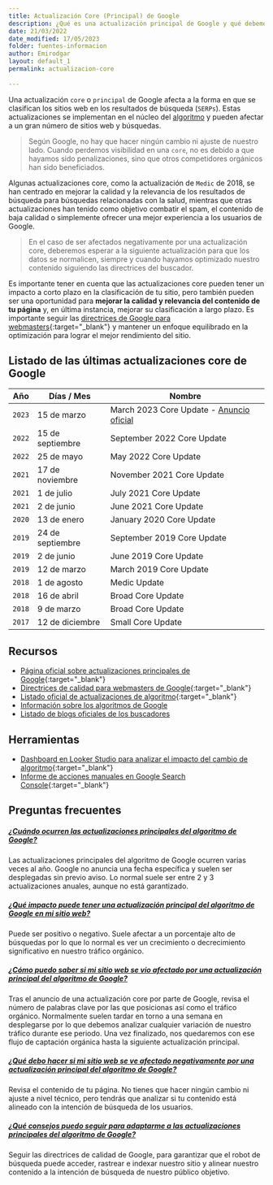```yaml
---
title: Actualización Core (Principal) de Google
description: ¿Qué es una actualización principal de Google y qué debemos hacer para que no nos perjudique?
date: 21/03/2022
date_modified: 17/05/2023
folder: fuentes-informacion
author: Emirodgar
layout: default_1
permalink: actualizacion-core
  
---
```


Una actualización `core` o `principal` de Google afecta a la forma en que se clasifican los sitios web en los resultados de búsqueda (`SERPs`). Estas actualizaciones se implementan en el núcleo del [algoritmo](https://chuletaseo.com/algoritmos-google) y pueden afectar a un gran número de sitios web y búsquedas. 

> Según Google, no hay que hacer ningún cambio ni ajuste de nuestro lado. Cuando perdemos visibilidad en una `core`, no es debido a que hayamos sido penalizaciones, sino que otros competidores orgánicos han sido beneficiados. 

Algunas actualizaciones core, como la actualización de `Medic` de 2018, se han centrado en mejorar la calidad y la relevancia de los resultados de búsqueda para búsquedas relacionadas con la salud, mientras que otras actualizaciones han tenido como objetivo combatir el spam, el contenido de baja calidad o simplemente ofrecer una mejor experiencia a los usuarios de Google.

> En el caso de ser afectados negativamente por una actualización core, deberemos esperar a la siguiente actualización para que los datos se normalicen, siempre y cuando hayamos optimizado nuestro contenido siguiendo las directrices del buscador.  

Es importante tener en cuenta que las actualizaciones core pueden tener un impacto a corto plazo en la clasificación de tu sitio, pero también pueden ser una oportunidad para **mejorar la calidad y relevancia del contenido de tu página** y, en última instancia, mejorar su clasificación a largo plazo. Es importante seguir las [directrices de Google para webmasters](https://developers.google.com/search/docs/essentials?hl=es){:target="_blank"} y mantener un enfoque equilibrado en la optimización para lograr el mejor rendimiento del sitio.

## Listado de las últimas actualizaciones core de Google


<table class="table table-bordered">
  <thead>
    <tr>
      <th>Año</th>
      <th>Días / Mes</th>
      <th>Nombre</th>
    </tr>
  </thead>
  <tbody>
    <tr>
      <td><code>2023</code></td>
      <td>15 de marzo</td>
      <td>March 2023 Core Update - <a target="_blank" href="https://twitter.com/googlesearchc/status/1636012534426640384">Anuncio oficial</a></td>
    </tr>
     <tr>
      <td><code>2022</code></td>
      <td>15 de septiembre</td>
      <td>September 2022 Core Update </td>
    </tr>
     <tr>
      <td><code>2022</code></td>
      <td>25 de mayo</td>
      <td>May 2022 Core Update </td>
    </tr>
    <tr>
      <td><code>2021</code></td>
      <td>17 de noviembre</td>
      <td>November 2021 Core Update </td>
    </tr>
    <tr>
      <td><code>2021</code></td>
      <td>1 de julio</td>
      <td>July 2021 Core Update   </td>
    </tr>
    <tr>
      <td><code>2021</code></td>
      <td>2 de junio</td>
      <td>June 2021 Core Update   </td>
    </tr>
    <tr>
      <td><code>2020</code></td>
      <td>13 de enero</td>
      <td>January 2020 Core Update    </td>
    </tr>	
    <tr>
      <td><code>2019</code></td>
      <td>24 de septiembre</td>
      <td>September 2019 Core Update</td>
    </tr>
    <tr>
      <td><code>2019</code></td>
      <td>2 de junio</td>
      <td>June 2019 Core Update </td>
    </tr>
    <tr>
      <td><code>2019</code></td>
      <td>12 de marzo</td>
      <td>March 2019 Core Update </td>
    </tr>
    <tr>
      <td><code>2018</code></td>
      <td>1 de agosto</td>
      <td>Medic Update </td>
    </tr>
    <tr>
      <td><code>2018</code></td>
      <td>16 de abril</td>
      <td>Broad Core Update</td>
    </tr>
    <tr>
      <td><code>2018</code></td>
      <td>9 de marzo</td>
      <td>Broad Core Update </td>
    </tr>
    <tr>
      <td><code>2017</code></td>
      <td>12 de diciembre</td>
      <td>Small Core Update</td>
    </tr> 
  </tbody>
</table>



<section id="cs_recursos"></section>

## Recursos

- [Página oficial sobre actualizaciones principales de Google](https://developers.google.com/search/updates/core-updates?hl=es){:target="_blank"}
- [Directrices de calidad para webmasters de Google](https://developers.google.com/search/docs/essentials?hl=es){:target="_blank"}
- [Listado oficial de actualizaciones de algoritmo](https://developers.google.com/search/updates/ranking?hl=es){:target="_blank"}
- [Información sobre los algoritmos de Google](https://chuletaseo.com/algoritmos-google)
- [Listado de blogs oficiales de los buscadores](https://chuletaseo.com/blogs-oficiales)



<section id="cs_herramientas"></section>

## Herramientas

- [Dashboard en Looker Studio para analizar el impacto del cambio de algoritmo](https://lookerstudio.google.com/u/0/reporting/54c1f350-7fcc-4a13-9d2f-e0799abc3a45/page/p_r8ghtzle4c){:target="_blank"}
- [Informe de acciones manuales en Google Search Console](https://support.google.com/webmasters/answer/9044175?hl=es){:target="_blank"}


## Preguntas frecuentes

<section id="cs_pr"></section>

<div class="row">
    <div class="col-lg-12">
        <div class="accordion accordion-alterate arrow-right" id="popularTopics">
            <div class="card">
                <div class="card-header" id="heading1">
                    <h5 class="mb-0"> <a href="#" class="collapsed" data-toggle="collapse" data-target="#collapse1" aria-expanded="false" aria-controls="collapse1">¿Cuándo ocurren las actualizaciones principales del algoritmo de Google?</a> </h5>
                </div>
                <div id="collapse1" class="collapse" aria-labelledby="heading1" data-parent="#popularTopics">
                    <div class="card-body">Las actualizaciones principales del algoritmo de Google ocurren varias veces al año. Google no anuncia una fecha específica y suelen ser desplegadas sin previo aviso. Lo normal suele ser entre 2 y 3 actualizaciones anuales, aunque no está garantizado. </div>
                </div>
            </div>
            <div class="card">
                <div class="card-header" id="heading2">
                    <h5 class="mb-0"> <a href="#" class="collapsed" data-toggle="collapse" data-target="#collapse2" aria-expanded="false" aria-controls="collapse2">¿Qué impacto puede tener una actualización principal del algoritmo de Google en mi sitio web?</a> </h5>
                </div>
                <div id="collapse2" class="collapse" aria-labelledby="heading2" data-parent="#popularTopics">
                    <div class="card-body"> Puede ser positivo o negativo. Suele afectar a un porcentaje alto de búsquedas por lo que lo normal es ver un crecimiento o decrecimiento significativo en nuestro tráfico orgánico.</div>
                </div>
            </div>
            <div class="card">
                <div class="card-header" id="heading3">
                    <h5 class="mb-0"> <a href="#" class="collapsed" data-toggle="collapse" data-target="#collapse3" aria-expanded="false" aria-controls="collapse3">¿Cómo puedo saber si mi sitio web se vio afectado por una actualización principal del algoritmo de Google?</a> </h5>
                </div>
                <div id="collapse3" class="collapse" aria-labelledby="heading3" data-parent="#popularTopics">
                    <div class="card-body"> Tras el anuncio de una actualización core por parte de Google, revisa el número de palabras clave por las que posicionas así como el tráfico orgánico. Normalmente suelen tardar en torno a una semana en desplegarse por lo que debemos analizar cualquier variación de nuestro tráfico durante ese periodo. Una vez finalizado, nos quedaremos con ese flujo de captación orgánica hasta la siguiente actualización principal.</div>
                </div>
            </div>
            <div class="card">
                <div class="card-header" id="heading4">
                    <h5 class="mb-0"> <a href="#" class="collapsed" data-toggle="collapse" data-target="#collapse4" aria-expanded="false" aria-controls="collapse4">¿Qué debo hacer si mi sitio web se ve afectado negativamente por una actualización principal del algoritmo de Google?</a> </h5>
                </div>
                <div id="collapse4" class="collapse" aria-labelledby="heading4" data-parent="#popularTopics">
                    <div class="card-body">Revisa el contenido de tu página. No tienes que hacer ningún cambio ni ajuste a nivel técnico, pero tendrás que analizar si tu contenido está alineado con la intención de búsqueda de los usuarios.</div>
                </div>
            </div>
            <div class="card">
                <div class="card-header" id="heading5">
                    <h5 class="mb-0"> <a href="#" class="collapsed" data-toggle="collapse" data-target="#collapse5" aria-expanded="false" aria-controls="collapse5">¿Qué consejos puedo seguir para adaptarme a las actualizaciones principales del algoritmo de Google?</a> </h5>
                </div>
                <div id="collapse5" class="collapse" aria-labelledby="heading5" data-parent="#popularTopics">
                    <div class="card-body">Seguir las directrices de calidad de Google, para garantizar que el robot de búsqueda puede acceder, rastrear e indexar nuestro sitio y alinear nuestro contenido a la intención de búsqueda de nuestro público objetivo.</div>
                </div>
            </div>
        </div>
    </div>
</div>
    



